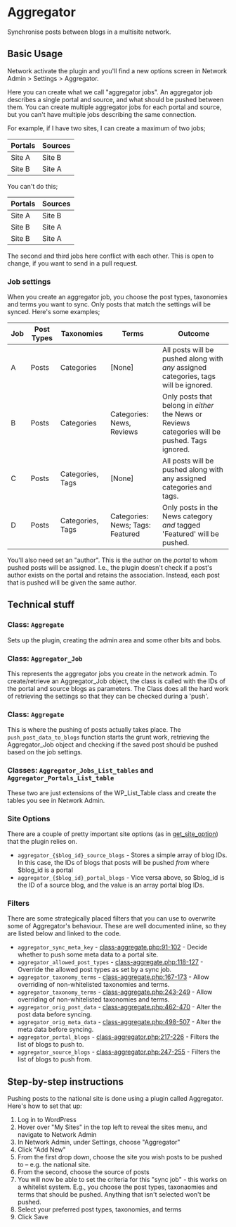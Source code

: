 # Aggregator

Synchronise posts between blogs in a multisite network.

## Basic Usage

Network activate the plugin and you'll find a new options screen in Network Admin > Settings > Aggregator.

Here you can create what we call "aggregator jobs". An aggregator job describes a single portal and source, and what should be pushed between them. You can create multiple aggregator jobs for each portal and source, but you can't have multiple jobs describing the same connection.

For example, if I have two sites, I can create a maximum of two jobs;

Portals | Sources
------- | -------
Site A  | Site B
Site B  | Site A

You can't do this;

Portals | Sources
------- | -------
Site A  | Site B
Site B  | Site A
Site B  | Site A

The second and third jobs here conflict with each other. This is open to change, if you want to send in a pull request.

### Job settings

When you create an aggregator job, you choose the post types, taxonomies and terms you want to sync. Only posts that match the settings will be synced. Here's some examples;

Job | Post Types | Taxonomies       | Terms                            | Outcome
--- | ---------- | ---------------- | -------------------------------- | -------
A   | Posts      | Categories       | [None]                           | All posts will be pushed along with *any* assigned categories, tags will be ignored.
B   | Posts      | Categories       | Categories: News, Reviews        | Only posts that belong in *either* the News or Reviews categories will be pushed. Tags ignored.
C   | Posts      | Categories, Tags | [None]                           | All posts will be pushed along with any assigned categories and tags.
D   | Posts      | Categories, Tags | Categories: News; Tags: Featured | Only posts in the News category *and* tagged 'Featured' will be pushed.

You'll also need set an "author". This is the author on the *portal* to whom pushed posts will be assigned. I.e., the plugin doesn't check if a post's author exists on the portal and retains the association. Instead, each post that is pushed will be given the same author.

## Technical stuff

### Class: `Aggregate`

Sets up the plugin, creating the admin area and some other bits and bobs.

### Class: `Aggregator_Job`

This represents the aggregator jobs you create in the network admin. To create/retrieve an Aggregator_Job object, the class is called with the IDs of the portal and source blogs as parameters. The Class does all the hard work of retrieving the settings so that they can be checked during a 'push'.

### Class: `Aggregate`

This is where the pushing of posts actually takes place. The `push_post_data_to_blogs` function starts the grunt work, retrieving the Aggregator_Job object and checking if the saved post should be pushed based on the job settings.

### Classes: `Aggregator_Jobs_List_tables` and `Aggregator_Portals_List_table`

These two are just extensions of the WP_List_Table class and create the tables you see in Network Admin.

### Site Options

There are a couple of pretty important site options (as in [get_site_option](http://codex.wordpress.org/Function_Reference/get_site_option)) that the plugin relies on.

* `aggregator_{$blog_id}_source_blogs` - Stores a simple array of blog IDs. In this case, the IDs of blogs that posts will be pushed *from* where $blog_id is a portal
* `aggregator_{$blog_id}_portal_blogs` - Vice versa above, so $blog_id is the ID of a source blog, and the value is an array portal blog IDs.

### Filters

There are some strategically placed filters that you can use to overwrite some of Aggregator's behaviour. These are well documented inline, so they are listed below and linked to the code.

* `aggregator_sync_meta_key` - [class-aggregate.php:91-102](Class_Aggregate#L91-102) - Decide whether to push some meta data to a portal site.
* `aggregator_allowed_post_types` - [class-aggregate.php:118-127](Class_Aggregate#L118-127) - Override the allowed post types as set by a sync job.
* `aggregator_taxonomy_terms` - [class-aggregate.php:167-173](Class_Aggregate#L167-173) - Allow overriding of non-whitelisted taxonomies and terms.
* `aggregator_taxonomy_terms` - [class-aggregate.php:243-249](Class_Aggregate#L243-249) - Allow overriding of non-whitelisted taxonomies and terms.
* `aggregator_orig_post_data` - [class-aggregate.php:462-470](Class_Aggregate#L462-470) - Alter the post data before syncing.
* `aggregator_orig_meta_data` - [class-aggregate.php:498-507](Class_Aggregate#L498-507) - Alter the meta data before syncing.
* `aggregator_portal_blogs` - [class-aggregator.php:217-226](Class_Aggregator#L217-226) - Filters the list of blogs to push to.
* `aggregator_source_blogs` - [class-aggregator.php:247-255](Class_Aggregator#L247-255) - Filters the list of blogs to push from.

## Step-by-step instructions

Pushing posts to the national site is done using a plugin called Aggregator. Here's how to set that up:

1. Log in to WordPress
1. Hover over "My Sites" in the top left to reveal the sites menu, and navigate to Network Admin
1. In Network Admin, under Settings, choose "Aggregator"
1. Click "Add New"
1. From the first drop down, choose the site you wish posts to be pushed to – e.g. the national site.
1. From the second, choose the source of posts
1. You will now be able to set the criteria for this "sync job" - this works on a whitelist system. E.g., you choose the post types, taxonaomies and terms that should be pushed. Anything that isn't selected won't be pushed.
1. Select your preferred post types, taxonomies, and terms
1. Click Save